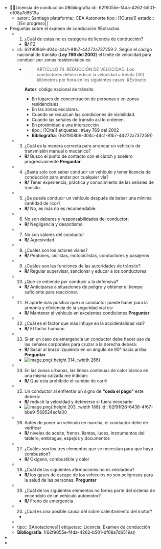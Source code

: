 - 👨‍🏫Licencia de conducción #Bibliografía
  id:: 62f9055e-f4da-4262-b501-df08a7d6519a
	- autor:: Santiago 
	  plataforma:: CEA Autonorte
	  tipo:: [[Curso]]
	  estado:: [[En progreso]]
- Preguntas sobre el examen de conducción #Extractos
	- 1. ¿Cuál de estas no es categoría de licencia de conducción?
		- **R/** F2
	- id:: 62f908b9-d04c-44c1-81b7-44272a737259
	  2. Según el código nacional de tránsito (**Ley 769 del 2002**) el límite de velocidad para conducir por zonas residenciales es:
		- > ARTÍCULO 74. REDUCCIÓN DE VELOCIDAD. Los conductores deben reducir la velocidad a treinta (30) kilómetros por hora en los siguientes casos:  #Extracto 
		  
		  **Autor**: código nacional de tránsito
			- En lugares de concentración de personas y en zonas residenciales.
			- En las zonas escolares.
			- Cuando se reduzcan las condiciones de visibilidad.
			- Cuando las señales de tránsito así lo ordenen.
			- En proximidad a una intersección
			- tipo:: [[Cita]]
			  etiquetas:: #Ley 769 del 2002
			- **Bibliografía**: ((62f908b9-d04c-44c1-81b7-44272a737259))
	- 3. ¿Cuál es la manera correcta para arrancar un vehículo de transmisión manual o mecánico?
		- **R/** Busco el punto de contacto con el clutch y acelero progresivamente **Preguntar**
	- 4. ¿Basta solo con saber conducir un vehículo y tener licencia de conducción para andar por cualquier vía?
		- **R/** Tener experiencia, práctica y conocimiento de las señales de tránsito.
	- 5. ¿Se puede conducir un vehículo después de beber una mínima cantidad de licor?
		- **R/** No, es más no es recomendable.
	- 6. No son deberes y responsabilidades del conductor:
		- **R/** Negligencia y despotismo
	- 7. No son valores del conductor
		- **R/** Agresividad
	- 8. ¿Cuáles son los actores viales?
		- **R/** Peatones, ciclistas, motociclistas, conductores y pasajeros
	- 9. ¿Cuáles son las funciones de las autoridades de tránsito?
		- **R/** Regular supervisar, sancionar y educar a los conductores
	- 10. ¿Qué se entiende por conducir a la defensiva?
		- **R/** Anticiparse a situaciones de peligro y obtener el tiempo suficiente para reaccionar.
	- 11. El aporte más positivo que un conductor puede hacer para la armonía y eficiencia de la seguridad vial es:
		- **R/** Mantener el vehículo en excelentes condiciones **Preguntar**
	- 12. ¿Cuál es el factor que más influye en la accidentalidad vial?
		- **R/** El factor humano
	- 13. Si en un caso de emergencia un conductor debe hacer uso de las señales corporales para cruzar a la derecha deberá:
		- **R/** Sacar al brazo izquierdo en un ángulo de 90° hacia arriba **Preguntar**
		- ![image.png](../assets/image_1660493053981_0.png){:height 314, :width 266}
	- 14. En las zonas urbanas, las líneas continuas de color blanco en una misma calzada me indican:
		- **R/** Que esta prohibido el cambio de carril
	- 15. Un conductor al enfrentar un signo de **"ceda el pago"** este deberá:
		- **R/** reducir la velocidad y detenerse si fuera necesario
		- ![image.png](../assets/image_1660493637151_0.png){:height 203, :width 188}
		  id:: 62f91f26-6438-4f67-bbe9-568524ecfa00
	- 16. Antes de poner un vehículo en marcha, el conductor debe de verificar
		- **R/** niveles de aceite, frenos, llantas, luces, instrumentos del tablero, embrague, espejos y documentos
	- 17. ¿Cuáles son los tres elementos que se necesitan para que haya combustion?
		- **R/** Oxigeno, combustible y calor
	- 18. ¿Cuál de las siguientes afirmaciones no es verdadera?
		- **R/**  los gases de escape de los vehículos no son peligrosos para la salud de las personas. **Preguntar**
	- 19. ¿Cuál de los siguientes elementos no forma parte del sistema de encendido de un vehículo automotor?
		- **R/** Freno de emergencia
	- 20. ¿Cual es una posible causa del sobre calentamiento del motor?
		-
	-
	- tipo:: [[Anotaciones]]
	  etiquetas:: Licencia, Examen de conducción
	- **Bibliografía**: ((62f9055e-f4da-4262-b501-df08a7d6519a))
-
-
